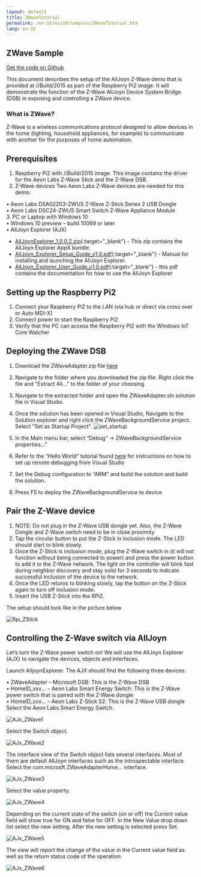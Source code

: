 ```yaml
---
layout: default
title: ZWaveTutorial
permalink: /en-US/win10/samples/ZWaveTutorial.htm
lang: en-US
---
```


## ZWave Sample

[Get the code on Github](https://github.com/ms-iot/samples/blob/develop/AllJoyn/AllJoynZWaveDemo/ZWaveAdapter.zip?raw=true)

This document describes the setup of the AllJoyn Z-Wave demo that is provided at //Build/2015 as part of the Raspberry Pi2 image. It will demonstrate the function of the Z-Wave AllJoyn Device System Bridge (DSB) in exposing and controlling a ZWave device. 

### What is ZWave?

Z-Wave is a wireless communications protocol designed to allow devices in the home (lighting, household appliances, for example) to communicate with another for the purposes of home automation.

## Prerequisites

1. Raspberry Pi2 with //Build/2015 image. This image contains the driver for the Aeon Labs Z-Wave Stick and the Z-Wave DSB. 
2. Z-Wave devices  Two Aeon Labs Z-Wave devices are needed for this demo: 

  • Aeon Labs DSA02203-ZWUS Z-Wave Z-Stick Series 2 USB Dongle  
  • Aeon Labs DSC24-ZWUS Smart Switch Z-Wave Appliance Module   
3. PC or Laptop with Windows 10   
  • Windows 10 preview – build 10069 or later  
  • AllJoyn Explorer (AJX) 
  
  * [AllJoynExplorer_1.0.0.2.zip](https://github.com/ms-iot/samples/blob/develop/AllJoyn/AllJoynExplorer/AllJoynExplorer_1.0.0.2.zip?raw=true){:target="_blank"} - This zip contains the AllJoyn Explorer AppX bundle.
  * [AllJoyn_Explorer_Setup_Guide_v1.0.pdf](https://github.com/ms-iot/samples/blob/develop/AllJoyn/AllJoynExplorer/AllJoyn_Explorer_Setup_Guide_v1.0.pdf?raw=true){:target="_blank"} - Manual for installing and launching the AllJoyn Explorer.
  * [AllJoyn_Explorer_User_Guide_v1.0.pdf](https://github.com/ms-iot/samples/blob/develop/AllJoyn/AllJoynExplorer/AllJoyn_Explorer_User_Guide_v1.0.pdf?raw=true){:target="_blank"} - this pdf contains the documentation for how to use the AllJoyn Explorer

## Setting up the Raspberry Pi2   

1. Connect your Raspberry Pi2 to the LAN (via hub or direct via cross over or Auto MDI-X)
2. Connect power to start the Raspberry Pi2
3. Verify that the PC can access the Raspberry Pi2 with the Windows IoT Core Watcher   
  
## Deploying the ZWave DSB  

1. Download the ZWaveAdapter.zip file [here](https://github.com/ms-iot/samples/blob/develop/AllJoyn/AllJoynZWaveDemo/ZWaveAdapter.zip?raw=true)
2. Navigate to the folder where you downloaded the zip file. Right click the file and "Extract All..." to the folder of your choosing.
3. Navigate to the extracted folder and open the ZWaveAdapter.sln solution file in Visual Studio.
4. Once the solution has been opened in Visual Studio, Navigate to the Solution explorer and right click the ZWaveBackgroundService project. Select "Set as Startup Project". ![set_startup]({{site.baseurl}}/images/AllJoyn/startup_proj.png)

5. 	In the Main menu bar, select “Debug” -> ZWaveBackgroundService properties…”
6.	Refer to the “Hello World” tutorial found [here](http://ms-iot.github.io/content/en-US/win10/samples/HelloWorld.htm) for instructions on how to set up remote debugging from Visual Studio
7.	Set the Debug configuration to “ARM” and build the solution and build the solution.
8.	Press F5 to deploy the ZWaveBackgroundService to device

## Pair the Z-Wave device  

1. NOTE: Do not plug in the Z-Wave USB dongle yet. Also, the Z-Wave Dongle and Z-Wave switch need to be in close proximity  
2. Tap the circular button to put the Z-Stick in inclusion mode.  The LED should start to blink slowly.   
3. Once the Z-Stick is inclusion mode, plug the Z-Wave switch in (it will not function without being connected to power) and press the power button to add it to the Z-Wave network.  The light on  the controller will blink fast during neighbor discovery and stay solid for 3 seconds to indicate successful inclusion of the device to the network.  
4. Once the LED returns to blinking slowly, tap the button on the Z-Stick again to turn off inclusion mode.  
6. Insert the USB Z-Stick into the RPi2.  

The setup should look like in the picture below  
 
![Rpi_ZStick]({{site.baseurl}}/images/AllJoyn/ZStick_RPi.png)

## Controlling the Z-Wave switch via AllJoyn  

Let’s turn the Z-Wave power switch on! We will use the AllJoyn Explorer (AJX) to navigate the devices, objects and interfaces.    

Launch AlljoynExplorer. The AJX should find the following three devices:  

• ZWaveAdapter  – Microsoft DSB: This is the Z-Wave DSB   
• HomeID_xxx…  – Aeon Labs Smart Energy Switch: This is the Z-Wave power switch that is paired with the Z-Wave dongle  
• HomeID_xxx…  – Aeon Labs Z-Stick S2: This is the Z-Wave USB dongle  Select the Aeon Labs Smart Energy Switch.  

![AJx_ZWave1]({{site.baseurl}}/images/AllJoyn/Ajx_shot1.png)
  
Select the Switch object.  

![AJx_ZWave2]({{site.baseurl}}/images/AllJoyn/ajx_shot2.png)

  The interface view of the Switch object lists several interfaces. Most of them are default AllJoyn interfaces such as the Introspectable interface. Select the com.microsft.ZWaveAdapterHome… interface.  


![AJx_ZWave3]({{site.baseurl}}/images/AllJoyn/Ajx_shot3.png)
  
  
Select the value property.  

![AJx_ZWave4]({{site.baseurl}}/images/AllJoyn/Ajx_shot4.png)

  Depending on the current state of the switch (on or off) the Current value field will show true for ON and false for OFF. In the New Value drop down list select the new setting. After the new setting is selected press Set.  

![AJx_ZWave5]({{site.baseurl}}/images/AllJoyn/Ajx_shot5.png)
  
  The view will report the change of the value in the Current value field as well as the return status code of the operation:

![AJx_ZWave6]({{site.baseurl}}/images/AllJoyn/Ajx_shot6.jpg)
  

